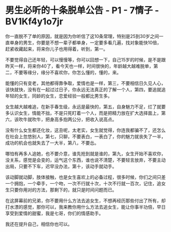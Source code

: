 # 男生必听的十条脱单公告 - P1 - 7情子 - BV1Kf4y1o7jr

你一直脱不了单的原因，就是因为你听信了这10条常理，特别是25到30岁之间一直单身的男生，你要是不想一辈子都单身，一定要多看几遍，找对象能快10倍，赶紧收藏起来，将来你儿子也用得着，听到，第一。

不要觉得自己还年轻，可以慢慢等，你可以回想一下，自己15岁的时候，是不是跟昨天一样，将来你40了，看今天也一样，时间很快的，年龄越大越难脱单，第二，不要等缘分，缘分不喜欢你，你怎么懂的，懂的，来。

能懂的只有变老，其他都得靠争取，爱情也是一样，第三，不要相信日久见人心，该快就快，没有在一起过过日子，你永远无法真正的了解一个人，第四，要追就追年轻的女生，同龄的女生，恋爱经验一般都比男生多。

女生越大越难追，在新手春生级，永远是最快的，第五，自身魅力不足，烂了就要多认识女生，情能不拙，不是只死盯着一个人，而是把精力放在扩大选择面上，第六，该吹牛就吹牛，把身高多抱两公分，把收入说高点。

没有什么女生都还化妆，这丑呢，太老实，女生就觉得，你连我都骗不了，还怎么在社会上忽悠别人，第七，只聊，不要表白，一表白了，你的魅力就丧失了一半，成功的机会也就失去了一大半，第八，不要怂。

哪怕有再多人追她，也不要介意，谁先抢到就是谁的，第九，女生开始不喜欢你，没关系，感觉是会变的，运气这个东西，谁也说不清楚，不要轻言放弃，不要主动出局，只要不下车，迟早没办法，第十，该动手就动手。

该动脚就动脚，肢体接触，也是女生喜欢上的必备过程，很多时候，你们之间只差一个拥抱，一个牵手，一个吻，一次不行就十次，十次不行就一百次，记住，追女生只要你用对的方法，那剩下的，就只是时间问题而已。

在这屏幕前的兄弟，你不要用什么方法去追女生，不想再经历那些付出了所有，却打水漂的感觉，那你可以，我来教你用什么方法去追女生，能让你事半功倍，早日享受到爱情的甜蜜，我是七哥，你们的情感助手。

我还在提升自己，相信你也可以。